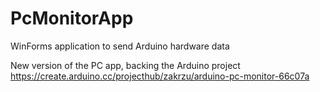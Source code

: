 # PcMonitorApp
WinForms application to send Arduino hardware data

New version of the PC app, backing the Arduino project https://create.arduino.cc/projecthub/zakrzu/arduino-pc-monitor-66c07a
